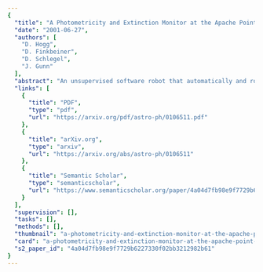 ```yaml
---
{
  "title": "A Photometricity and Extinction Monitor at the Apache Point Observatory",
  "date": "2001-06-27",
  "authors": [
    "D. Hogg",
    "D. Finkbeiner",
    "D. Schlegel",
    "J. Gunn"
  ],
  "abstract": "An unsupervised software robot that automatically and robustly reduces and analyzes CCD observations of photometric standard stars is described. The robot measures extinction coefficients and other photometric parameters in real time and, more carefully, on the next day. It also reduces and analyzes data from an all-sky 10 μm camera to detect clouds; photometric data taken during cloudy periods are automatically rejected. The robot reports its findings to observers and data analysts via the World Wide Web. It can be used to assess photometricity and to build data on site conditions. The robot's automated and uniform site monitoring represents a minimum standard for any observing site with queue scheduling, a public data archive, or likely participation in any future National Virtual Observatory.",
  "links": [
    {
      "title": "PDF",
      "type": "pdf",
      "url": "https://arxiv.org/pdf/astro-ph/0106511.pdf"
    },
    {
      "title": "arXiv.org",
      "type": "arxiv",
      "url": "https://arxiv.org/abs/astro-ph/0106511"
    },
    {
      "title": "Semantic Scholar",
      "type": "semanticscholar",
      "url": "https://www.semanticscholar.org/paper/4a04d7fb98e9f7729b6227330f02bb3212982b61"
    }
  ],
  "supervision": [],
  "tasks": [],
  "methods": [],
  "thumbnail": "a-photometricity-and-extinction-monitor-at-the-apache-point-observatory-thumb.jpg",
  "card": "a-photometricity-and-extinction-monitor-at-the-apache-point-observatory-card.jpg",
  "s2_paper_id": "4a04d7fb98e9f7729b6227330f02bb3212982b61"
}
---
```


